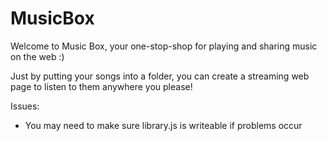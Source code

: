 MusicBox
========



Welcome to Music Box, your one-stop-shop for playing and sharing music on the web :)

Just by putting your songs into a folder, you can create a streaming web page to listen to them anywhere you please!


Issues:

* You may need to make sure library.js is writeable if problems occur
